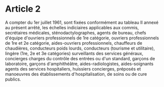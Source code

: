 # Article 2

A compter du 1er juillet 1961, sont fixées conformément au tableau II annexé au présent arrêté, les échelles indiciaires applicables aux commis, secrétaires médicales, sténodactylographes, agents de bureau, chefs d'équipe d'ouvriers professionnels de 1re catégorie, ouvriers professionnels de 1re et 2e catégorie, aides-ouvriers professionnels, chauffeurs de chaudières, conducteurs poids lourds, conducteurs (tourisme et utilitaire), lingère (1re, 2e et 3e catégories) surveillants des services généraux, concierges charges du contrôle des entrées ou d'un standard, garçons de laboratoire, garçons d'amphithéâtre, aides-radiologistes, aides-soignants agents des services hospitaliers, huissiers concierges, préposés et manoeuvres des établissements d'hospitalisation, de soins ou de cure publics.
